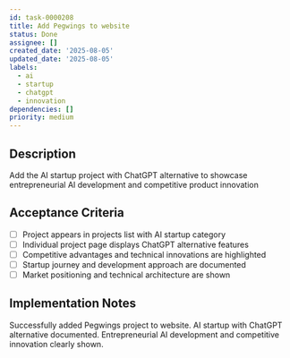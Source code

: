 ```yaml
---
id: task-0000208
title: Add Pegwings to website
status: Done
assignee: []
created_date: '2025-08-05'
updated_date: '2025-08-05'
labels:
  - ai
  - startup
  - chatgpt
  - innovation
dependencies: []
priority: medium
---
```


## Description

Add the AI startup project with ChatGPT alternative to showcase entrepreneurial AI development and competitive product innovation

## Acceptance Criteria

- [ ] Project appears in projects list with AI startup category
- [ ] Individual project page displays ChatGPT alternative features
- [ ] Competitive advantages and technical innovations are highlighted
- [ ] Startup journey and development approach are documented
- [ ] Market positioning and technical architecture are shown

## Implementation Notes

Successfully added Pegwings project to website. AI startup with ChatGPT alternative documented. Entrepreneurial AI development and competitive innovation clearly shown.
